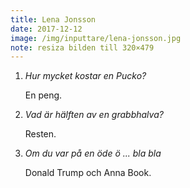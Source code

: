 ```yaml
---
title: Lena Jonsson
date: 2017-12-12
image: /img/inputtare/lena-jonsson.jpg
note: resiza bilden till 320×479
---
```


1. *Hur mycket kostar en Pucko?*
  
    En peng.

2. *Vad är hälften av en grabbhalva?*
  
    Resten.

3. *Om du var på en öde ö ... bla bla*

    Donald Trump och Anna Book.

